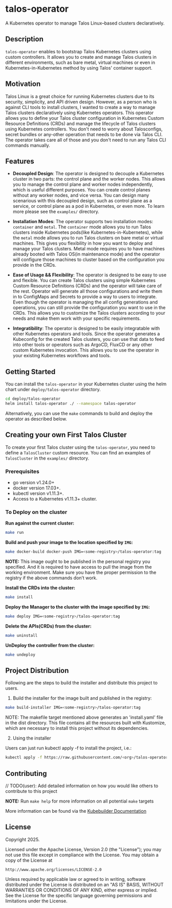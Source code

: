 # talos-operator

A Kubernetes operator to manage Talos Linux–based clusters declaratively.

## Description

`talos-operator` enables to bootstrap Talos Kubernetes clusters using custom controllers. It allows you to create and manage Talos clusters in different environments, such as bare metal, virtual machines or even in Kubernetes-in-Kubernetes method by using Talos' container support.

## Motivation

Talos Linux is a great choice for running Kubernetes clusters due to its security, simplicity, and API driven design. However, as a person who is against CLI tools to install clusters, I wanted to create a way to manage Talos clusters declaratively using Kubernetes operators. This operator allows you to define your Talos cluster configuration in Kubernetes Custom Resource Definitions (CRDs) and manage the lifecycle of Talos clusters using Kubernetes controllers. You don't need to worry about Talosconfigs, secret bundles or any-other operation that needs to be done via Talos CLI. The operator takes care all of those and you don't need to run any Talos CLI commands manually.

## Features

- **Decoupled Design**: The operator is designed to decouple a Kubernetes cluster in two parts: the control plane and the worker nodes. This allows you to manage the control plane and worker nodes independently, which is useful different purposes. You can create control planes without any worker nodes, and vice versa. You can design many scenarious with this decoupled design, such as control plane as a service, or control plane as a pod in Kubernetes, or even more. To learn more please see the `examples/` directory.
- **Installation Modes**: The operator supports two installation modes: `container` and `metal`. The `container` mode allows you to run Talos clusters inside Kubernetes pods(like Kubernetes-in-Kubernetes), while the `metal` mode allows you to run Talos clusters on bare metal or virtual machines. This gives you flexibility in how you want to deploy and manage your Talos clusters. Metal mode requires you to have machines already booted with Talos OS(in maintenance mode) and the operator will configure those machines to cluster based on the configuration you provide in the CRDs.
- **Ease of Usage && Flexibility**: The operator is designed to be easy to use and flexible. You can create Talos clusters using simple Kubernetes Custom Resource Definitions (CRDs) and the operator will take care of the rest. Operator will generate all those configurations and write them in to ConfigMaps and Secrets to provide a way to users to integrate. Even though the operator is managing the all config generations and operations, you can still provide the configuration you want to use in the CRDs. This allows you to customize the Talos clusters according to your needs and make them work with your specific requirements.

- **Integratibility**: The operator is designed to be easily integratable with other Kubernetes operators and tools. Since the operator generates a Kubeconfig for the created Talos clusters, you can use that data to feed into other tools or operators such as ArgoCD, FluxCD or any other custom Kubernetes invocation. This allows you to use the operator in your existing Kubernetes workflows and tools.

## Getting Started

You can install the `talos-operator` in your Kubernetes cluster using the helm chart under `deploy/talos-operator` directory.

```bash
cd deploy/talos-operator
helm install talos-operator ./ --namespace talos-operator
```
Alternatively, you can use the `make` commands to build and deploy the operator as described below.

## Creating your own First Talos Cluster

To create your first Talos cluster using the `talos-operator`, you need to define a `TalosCluster` custom resource. You can find an examples of `TalosCluster` in the `examples/` directory. 

### Prerequisites
- go version v1.24.0+
- docker version 17.03+.
- kubectl version v1.11.3+.
- Access to a Kubernetes v1.11.3+ cluster.

### To Deploy on the cluster

**Run against the current cluster:**

```sh
make run
```

**Build and push your image to the location specified by `IMG`:**

```sh
make docker-build docker-push IMG=<some-registry>/talos-operator:tag
```

**NOTE:** This image ought to be published in the personal registry you specified.
And it is required to have access to pull the image from the working environment.
Make sure you have the proper permission to the registry if the above commands don’t work.

**Install the CRDs into the cluster:**

```sh
make install
```

**Deploy the Manager to the cluster with the image specified by `IMG`:**

```sh
make deploy IMG=<some-registry>/talos-operator:tag
```

**Delete the APIs(CRDs) from the cluster:**

```sh
make uninstall
```

**UnDeploy the controller from the cluster:**

```sh
make undeploy
```

## Project Distribution

Following are the steps to build the installer and distribute this project to users.

1. Build the installer for the image built and published in the registry:

```sh
make build-installer IMG=<some-registry>/talos-operator:tag
```

NOTE: The makefile target mentioned above generates an 'install.yaml'
file in the dist directory. This file contains all the resources built
with Kustomize, which are necessary to install this project without
its dependencies.

2. Using the installer

Users can just run kubectl apply -f <URL for YAML BUNDLE> to install the project, i.e.:

```sh
kubectl apply -f https://raw.githubusercontent.com/<org>/talos-operator/<tag or branch>/dist/install.yaml
```

## Contributing
// TODO(user): Add detailed information on how you would like others to contribute to this project

**NOTE:** Run `make help` for more information on all potential `make` targets

More information can be found via the [Kubebuilder Documentation](https://book.kubebuilder.io/introduction.html)

## License

Copyright 2025.

Licensed under the Apache License, Version 2.0 (the "License");
you may not use this file except in compliance with the License.
You may obtain a copy of the License at

    http://www.apache.org/licenses/LICENSE-2.0

Unless required by applicable law or agreed to in writing, software
distributed under the License is distributed on an "AS IS" BASIS,
WITHOUT WARRANTIES OR CONDITIONS OF ANY KIND, either express or implied.
See the License for the specific language governing permissions and
limitations under the License.

